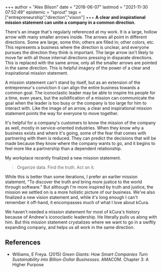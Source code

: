 +++
author = "Alex Bilson"
date = "2018-06-07"
lastmod = "2021-11-30 07:52:49"
epistemic = "sprout"
tags = ["entrepreneurship","direction","vision"]
+++
**A clear and inspirational mission statement can unite a company in a common direction.**

There's an image that's regularly referenced at my work.  It is a large, hollow arrow with many smaller arrows inside.  The arrows all point in different directions.  Some are large, some thin; others are filled in; other colors, etc.  This represents a business where the direction is unclear, and everyone pursues the direction they think is important.  The large arrow isn't likely to move far with all those internal directions pressing in disparate directions.  This is replaced with the same arrow, only all the smaller arrows are pointed in the same direction.  This is helpful imagery of the power of a clear and inspirational mission statement.

A mission statement can't stand by itself, but as an extension of the entrepreneur's conviction it can align the entire business towards a common goal.  The iconoclastic leader may be able to inspire his people for a time, even years, but the solidification of a mission can communicate the goal when the leader is too busy or the company is too large for him to interact with.  Like the image of an arrow, a clear and inspirational mission statement points the way for everyone to move together.

It's helpful for a company's customers to know the mission of the company as well, mostly in service-oriented industries.  When they know why a business exists and where it's going, some of the fear that comes with partnering with them is reduced.  They can predict the decisions that will be made because they know where the company wants to go, and it begins to feel more like a partnership than a dependent relationship.

My workplace recently finalized a new mission statement.

> Organize data.
> Find the truth.
> Act on it.

While this is better than some iterations, I prefer an earlier mission statement, "To discover the truth and bring more justice to the world through software."  But although I'm more inspired by truth and justice, the mission we settled on is a more holistic picture of our business.  We've also finalized a new vision statement and, while it's long enough I can't remember it off-hand, it encompasses much of what I love about kCura.

We haven't needed a mission statement for most of kCura's history because of Andrew's iconoclastic leadership.  He literally pulls us along with him.  But this mission statement crystalizes where we want to go in a swiftly expanding company, and helps us all work in the same direction.

## References

- Williams, E Freya. (2015) _Green Giants: How Smart Companies Turn Sustainability into Billion-Dollar Businesses_. AMACOM. Chapter 3: A Higher Purpose
